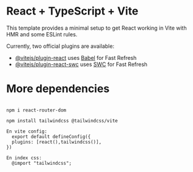 # React + TypeScript + Vite

This template provides a minimal setup to get React working in Vite with HMR and some ESLint rules.

Currently, two official plugins are available:

- [@vitejs/plugin-react](https://github.com/vitejs/vite-plugin-react/blob/main/packages/plugin-react/README.md) uses [Babel](https://babeljs.io/) for Fast Refresh
- [@vitejs/plugin-react-swc](https://github.com/vitejs/vite-plugin-react-swc) uses [SWC](https://swc.rs/) for Fast Refresh

# More dependencies
```

npm i react-router-dom

npm install tailwindcss @tailwindcss/vite

En vite config:
  export default defineConfig({
  plugins: [react(),tailwindcss()],
})

En index css:
  @import "tailwindcss";


```


